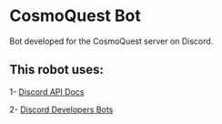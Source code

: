 # CosmoQuest Bot

Bot developed for the CosmoQuest server on Discord.

## This robot uses:

1- [Discord API Docs](https://github.com/discordapp/discord-api-docs)

2- [Discord Developers Bots](https://discordapp.com/developers/docs/topics/oauth2#bots)

